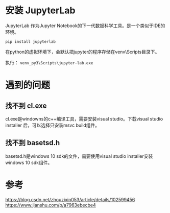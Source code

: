 # 安装 JupyterLab
JupyterLab 作为Jupyter Notebook的下一代数据科学工具。是一个类似于IDE的环境。

`pip install jupyterlab`

在python的虚拟环境下，会默认把jupyter的程序存储在venv\Scripts目录下。

执行：
`venv_py3\Scripts\jupyter-lab.exe`

# 遇到的问题
## 找不到 cl.exe
cl.exe是windowns的c++编译工具，需要安装visual studio。下载visual studio installer 后，可以选择只安装msvc build组件。

## 找不到 basetsd.h 
basetsd.h是windows 10 sdk的文件，需要使用visual studio installer安装windows 10 sdk组件。

# 参考
https://blog.csdn.net/zhouzixin053/article/details/102599456
https://www.jianshu.com/p/a7963ebecbe4
